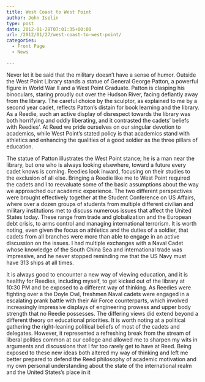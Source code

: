 ```yaml
---
title: West Coast to West Point
author: John Iselin
type: post
date: 2012-01-28T07:01:35+00:00
url: /2012/01/27/west-coast-to-west-point/
categories:
  - Front Page
  - News

---
```

Never let it be said that the military doesn’t have a sense of humor. Outside the West Point Library stands a statue of General George Patton, a powerful figure in World War II and a West Point Graduate. Patton is clasping his binoculars, staring proudly out over the Hudson River, facing defiantly away from the library. The careful choice by the sculptor, as explained to me by a second year cadet, reflects Patton’s distain for book learning and the library. As a Reedie, such an active display of disrespect towards the library was both horrifying and oddly liberating, and it contrasted the cadets’ beliefs with Reedies’. At Reed we pride ourselves on our singular devotion to academics, while West Point’s stated policy is that academics stand with athletics and enhancing the qualities of a good soldier as the three pillars of education.

The statue of Patton illustrates the West Point stance; he is a man near the library, but one who is always looking elsewhere, toward a future every cadet knows is coming. Reedies look inward, focusing on their studies to the exclusion of all else. Bringing a Reedie like me to West Point required the cadets and I to reevaluate some of the basic assumptions about the way we approached our academic experience. The two different perspectives were brought effectively together at the Student Conference on US Affairs, where over a dozen groups of students from multiple different civilian and military institutions met to discuss numerous issues that affect the United States today. These range from trade and globalization and the European debt crisis, to arms control and managing international terrorism. It is worth noting, even given the focus on athletics and the duties of a soldier, that cadets from all branches were more than able to engage in an active discussion on the issues. I had multiple exchanges with a Naval Cadet whose knowledge of the South China Sea and international trade was impressive, and he never stopped reminding me that the US Navy must have 313 ships at all times.

It is always good to encounter a new way of viewing education, and it is healthy for Reedies, including myself, to get kicked out of the library at 10:30 PM and be exposed to a different way of thinking. As Reedies were fighting over a the Doyle Owl, freshmen Naval cadets were engaged in a escalating prank battle with their Air Force counterparts, which involved increasingly impressive displays of engineering prowess and upper body strength that no Reedie possesses. The differing views did extend beyond a different theory on educational priorities. It is worth noting at a political gathering the right-leaning political beliefs of most of the cadets and delegates. However, it represented a refreshing break from the stream of liberal politics common at our college and allowed me to sharpen my wits in arguments and discussions that I far too rarely get to have at Reed. Being exposed to these new ideas both altered my way of thinking and left me better prepared to defend the Reed philosophy of academic motivation and my own personal understanding about the state of the international realm and the United States’s place in it